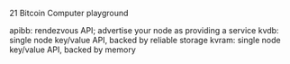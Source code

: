 
21 Bitcoin Computer playground

apibb: rendezvous API; advertise your node as providing a service
kvdb: single node key/value API, backed by reliable storage
kvram: single node key/value API, backed by memory

